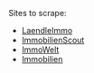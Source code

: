 Sites to scrape:
* [LaendleImmo](https://www.laendleimmo.at/)
* [ImmobilienScout](https://www.immobilienscout24.at/)
* [ImmoWelt](https://immowelt.at)
* [Immobilien](https://immobilien.net)
